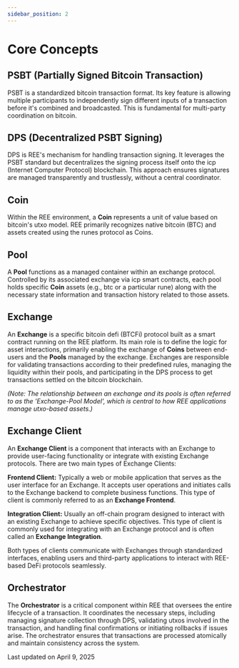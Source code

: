 ```yaml
---
sidebar_position: 2
---
```


# Core Concepts

## PSBT (Partially Signed Bitcoin Transaction)

PSBT is a standardized bitcoin transaction format. Its key feature is allowing multiple participants to independently sign different inputs of a transaction before it's combined and broadcasted. This is fundamental for multi-party coordination on bitcoin.

## DPS (Decentralized PSBT Signing)

DPS is REE's mechanism for handling transaction signing. It leverages the PSBT standard but decentralizes the signing process itself onto the icp (Internet Computer Protocol) blockchain. This approach ensures signatures are managed transparently and trustlessly, without a central coordinator.

## Coin

Within the REE environment, a **Coin** represents a unit of value based on bitcoin's utxo model. REE primarily recognizes native bitcoin (BTC) and assets created using the runes protocol as Coins.

## Pool

A **Pool** functions as a managed container within an exchange protocol. Controlled by its associated exchange via icp smart contracts, each pool holds specific **Coin** assets (e.g., btc or a particular rune) along with the necessary state information and transaction history related to those assets.

## Exchange

An **Exchange** is a specific bitcoin defi (BTCFi) protocol built as a smart contract running on the REE platform. Its main role is to define the logic for asset interactions, primarily enabling the exchange of **Coins** between end-users and the **Pools** managed by the exchange. Exchanges are responsible for validating transactions according to their predefined rules, managing the liquidity within their pools, and participating in the DPS process to get transactions settled on the bitcoin blockchain.

*(Note: The relationship between an exchange and its pools is often referred to as the 'Exchange-Pool Model', which is central to how REE applications manage utxo-based assets.)*

## Exchange Client

An **Exchange Client** is a component that interacts with an Exchange to provide user-facing functionality or integrate with existing Exchange protocols. There are two main types of Exchange Clients:

**Frontend Client:** Typically a web or mobile application that serves as the user interface for an Exchange. It accepts user operations and initiates calls to the Exchange backend to complete business functions. This type of client is commonly referred to as an **Exchange Frontend**.

**Integration Client:** Usually an off-chain program designed to interact with an existing Exchange to achieve specific objectives. This type of client is commonly used for integrating with an Exchange protocol and is often called an **Exchange Integration**.

Both types of clients communicate with Exchanges through standardized interfaces, enabling users and third-party applications to interact with REE-based DeFi protocols seamlessly.

## Orchestrator

The **Orchestrator** is a critical component within REE that oversees the entire lifecycle of a transaction. It coordinates the necessary steps, including managing signature collection through DPS, validating utxos involved in the transaction, and handling final confirmations or initiating rollbacks if issues arise. The orchestrator ensures that transactions are processed atomically and maintain consistency across the system.






Last updated on April 9, 2025